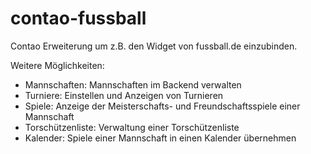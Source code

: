 contao-fussball
===============

Contao Erweiterung um z.B. den Widget von fussball.de einzubinden.

Weitere Möglichkeiten:

+ Mannschaften: Mannschaften im Backend verwalten
+ Turniere: Einstellen und Anzeigen von Turnieren
+ Spiele: Anzeige der Meisterschafts- und Freundschaftsspiele einer Mannschaft
+ Torschützenliste: Verwaltung einer Torschützenliste
+ Kalender: Spiele einer Mannschaft in einen Kalender übernehmen